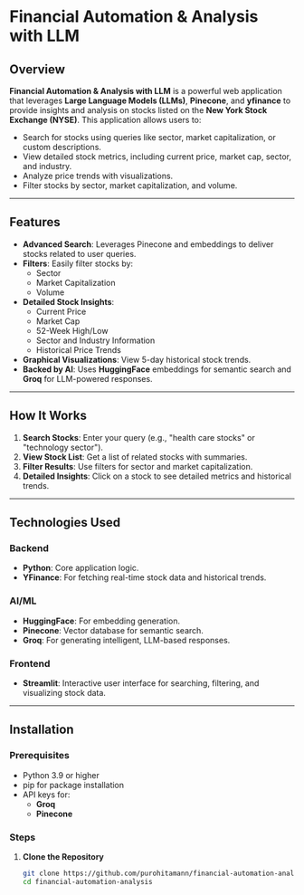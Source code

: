 # Financial Automation & Analysis with LLM

## Overview

**Financial Automation & Analysis with LLM** is a powerful web application that leverages **Large Language Models (LLMs)**, **Pinecone**, and **yfinance** to provide insights and analysis on stocks listed on the **New York Stock Exchange (NYSE)**. This application allows users to:

- Search for stocks using queries like sector, market capitalization, or custom descriptions.
- View detailed stock metrics, including current price, market cap, sector, and industry.
- Analyze price trends with visualizations.
- Filter stocks by sector, market capitalization, and volume.

---

## Features

- **Advanced Search**: Leverages Pinecone and embeddings to deliver stocks related to user queries.
- **Filters**: Easily filter stocks by:
  - Sector
  - Market Capitalization
  - Volume
- **Detailed Stock Insights**:
  - Current Price
  - Market Cap
  - 52-Week High/Low
  - Sector and Industry Information
  - Historical Price Trends
- **Graphical Visualizations**: View 5-day historical stock trends.
- **Backed by AI**: Uses **HuggingFace** embeddings for semantic search and **Groq** for LLM-powered responses.

---

## How It Works

1. **Search Stocks**: Enter your query (e.g., "health care stocks" or "technology sector").
2. **View Stock List**: Get a list of related stocks with summaries.
3. **Filter Results**: Use filters for sector and market capitalization.
4. **Detailed Insights**: Click on a stock to see detailed metrics and historical trends.

---

## Technologies Used

### Backend
- **Python**: Core application logic.
- **YFinance**: For fetching real-time stock data and historical trends.

### AI/ML
- **HuggingFace**: For embedding generation.
- **Pinecone**: Vector database for semantic search.
- **Groq**: For generating intelligent, LLM-based responses.

### Frontend
- **Streamlit**: Interactive user interface for searching, filtering, and visualizing stock data.

---

## Installation

### Prerequisites
- Python 3.9 or higher
- pip for package installation
- API keys for:
  - **Groq**
  - **Pinecone**

### Steps

1. **Clone the Repository**
   ```bash
   git clone https://github.com/purohitamann/financial-automation-analysis.git
   cd financial-automation-analysis
